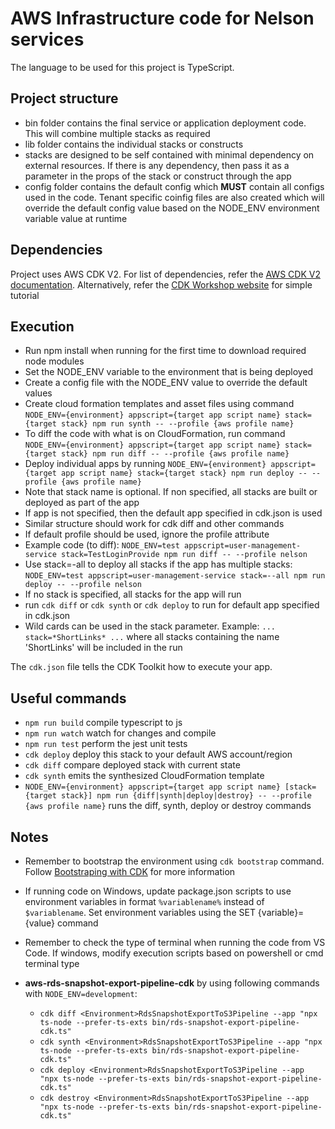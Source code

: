 # AWS Infrastructure code for Nelson services

The language to be used for this project is TypeScript.

## Project structure

- bin folder contains the final service or application deployment code. This will combine multiple stacks as required
- lib folder contains the individual stacks or constructs
- stacks are designed to be self contained with minimal dependency on external resources. If there is any dependency, then pass it as a parameter in the props of the stack or construct through the app
- config folder contains the default config which **MUST** contain all configs used in the code. Tenant specific coinfig files are also created which will override the default config value based on the NODE_ENV environment variable value at runtime

## Dependencies

Project uses AWS CDK V2. For list of dependencies, refer the [AWS CDK V2 documentation](https://docs.aws.amazon.com/cdk/index.html). Alternatively, refer the [CDK Workshop website](https://cdkworkshop.com/15-prerequisites.html) for simple tutorial

## Execution

- Run npm install when running for the first time to download required node modules
- Set the NODE_ENV variable to the environment that is being deployed
- Create a config file with the NODE_ENV value to override the default values
- Create cloud formation templates and asset files using command `NODE_ENV={environment} appscript={target app script name} stack={target stack} npm run synth -- --profile {aws profile name}`
- To diff the code with what is on CloudFormation, run command `NODE_ENV={environment} appscript={target app script name} stack={target stack} npm run diff -- --profile {aws profile name}`
- Deploy individual apps by running `NODE_ENV={environment} appscript={target app script name} stack={target stack} npm run deploy -- --profile {aws profile name}`
- Note that stack name is optional. If non specified, all stacks are built or deployed as part of the app
- If app is not specified, then the default app specified in cdk.json is used
- Similar structure should work for cdk diff and other commands
- If default profile should be used, ignore the profile attribute
- Example code (to diff): `NODE_ENV=test appscript=user-management-service stack=TestLoginProvide npm run diff -- --profile nelson`
- Use stack=-all to deploy all stacks if the app has multiple stacks: `NODE_ENV=test appscript=user-management-service stack=--all npm run deploy -- --profile nelson`
- If no stack is specified, all stacks for the app will run
- run `cdk diff` or `cdk synth` or `cdk deploy` to run for default app specified in cdk.json
- Wild cards can be used in the stack parameter. Example: `... stack=*ShortLinks* ...` where all stacks containing the name 'ShortLinks' will be included in the run

The `cdk.json` file tells the CDK Toolkit how to execute your app.

## Useful commands

* `npm run build`   compile typescript to js
* `npm run watch`   watch for changes and compile
* `npm run test`    perform the jest unit tests
* `cdk deploy`      deploy this stack to your default AWS account/region
* `cdk diff`        compare deployed stack with current state
* `cdk synth`       emits the synthesized CloudFormation template
* `NODE_ENV={environment} appscript={target app script name} [stack={target stack}] npm run {diff|synth|deploy|destroy} -- --profile {aws profile name}`       runs the diff, synth, deploy or destroy commands

## Notes

- Remember to bootstrap the environment using `cdk bootstrap` command. Follow [Bootstraping with CDK](https://docs.aws.amazon.com/cdk/v2/guide/bootstrapping.html) for more information
- If running code on Windows, update package.json scripts to use environment variables in format `%variablename%` instead of `$variablename`. Set environment variables using the SET {variable}={value} command
- Remember to check the type of terminal when running the code from VS Code. If windows, modify execution scripts based on powershell or cmd terminal type

- **aws-rds-snapshot-export-pipeline-cdk** by using following commands with `NODE_ENV=development`:
    - `cdk diff <Environment>RdsSnapshotExportToS3Pipeline --app "npx ts-node --prefer-ts-exts bin/rds-snapshot-export-pipeline-cdk.ts"`
    - `cdk synth <Environment>RdsSnapshotExportToS3Pipeline --app "npx ts-node --prefer-ts-exts bin/rds-snapshot-export-pipeline-cdk.ts"`
    - `cdk deploy <Environment>RdsSnapshotExportToS3Pipeline --app "npx ts-node --prefer-ts-exts bin/rds-snapshot-export-pipeline-cdk.ts"`
    - `cdk destroy <Environment>RdsSnapshotExportToS3Pipeline --app "npx ts-node --prefer-ts-exts bin/rds-snapshot-export-pipeline-cdk.ts"`
